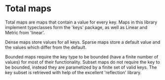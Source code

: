 Total maps
==========

  Total maps are maps that contain a value for every key. Maps in this library
  implement typeclasses form the 'keys' package, as well as Linear and Metric
  from 'linear'.

  Dense maps store values for all keys. Sparse maps store a default value
  and the values which differ from the default.

  Bounded maps require the key type to be bounded (have a finite number of
  values) for most of their functionality. Subset maps do not require the
  key to be bounded, instead they are parametized by a finite set of
  valid keys. The key subset is retrieved with help of the excellent
  'reflection' library.
